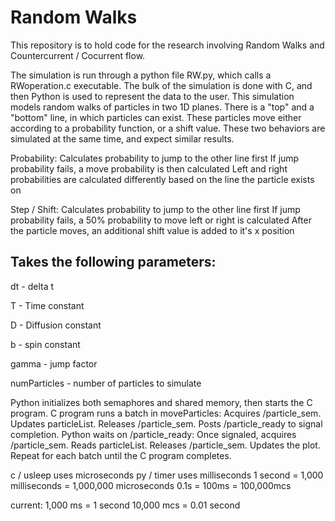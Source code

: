 # Random Walks
This repository is to hold code for the research involving Random Walks and Countercurrent / Cocurrent flow.

The simulation is run through a python file RW.py, which calls a RWoperation.c executable. The bulk of the simulation is done with C, and then Python is used to represent the data to the user. This simulation models random walks of particles in two 1D planes. There is a "top" and a "bottom" line, in which particles can exist. These particles move either according to a probability function, or a shift value. These two behaviors are simulated at the same time, and expect similar results. 

Probability:
  Calculates probability to jump to the other line first
  If jump probability fails, a move probability is then calculated
  Left and right probabilities are calculated differently based on the line the particle exists on

Step / Shift:
  Calculates probability to jump to the other line first
  If jump probability fails, a 50% probability to move left or right is calculated
  After the particle moves, an additional shift value is added to it's x position

## Takes the following parameters:
dt - delta t

T - Time constant

D - Diffusion constant

b - spin constant

gamma - jump factor

numParticles - number of particles to simulate

Python initializes both semaphores and shared memory, then starts the C program.
C program runs a batch in moveParticles:
Acquires /particle_sem.
Updates particleList.
Releases /particle_sem.
Posts /particle_ready to signal completion.
Python waits on /particle_ready:
Once signaled, acquires /particle_sem.
Reads particleList.
Releases /particle_sem.
Updates the plot.
Repeat for each batch until the C program completes.

c / usleep uses microseconds
py / timer uses milliseconds
1 second = 1,000 milliseconds = 1,000,000 microseconds
0.1s = 100ms = 100,000mcs

current:
1,000 ms = 1 second
10,000 mcs = 0.01 second